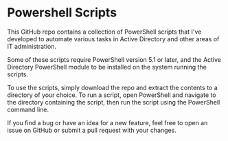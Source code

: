 # Powershell Scripts

This GitHub repo contains a collection of PowerShell scripts that I've developed to automate various tasks in Active Directory and other areas of IT administration.

Some of these scripts require PowerShell version 5.1 or later, and the Active Directory PowerShell module to be installed on the system running the scripts.

To use the scripts, simply download the repo and extract the contents to a directory of your choice. To run a script, open PowerShell and navigate 
to the directory containing the script, then run the script using the PowerShell command line.

If you find a bug or have an idea for a new feature, feel free to open an issue on GitHub or submit a pull request with your changes.
